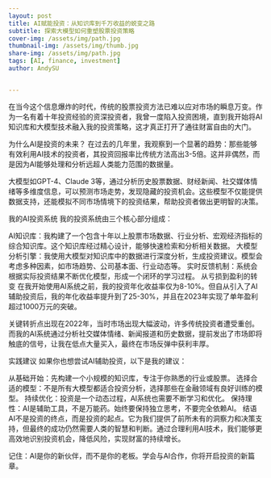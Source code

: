 ```yaml
---
layout: post 
title: AI赋能投资：从知识库到千万收益的蜕变之路 
subtitle: 探索大模型如何重塑股票投资策略 
cover-img: /assets/img/path.jpg 
thumbnail-img: /assets/img/thumb.jpg 
share-img: /assets/img/path.jpg 
tags: [AI, finance, investment] 
author: AndySU


---
```

在当今这个信息爆炸的时代，传统的股票投资方法已难以应对市场的瞬息万变。作为一名有着十年投资经验的资深投资者，我曾一度陷入投资困境，直到我开始将AI知识库和大模型技术融入我的投资策略，这才真正打开了通往财富自由的大门。

为什么AI是投资的未来？
在过去的几年里，我观察到一个显著的趋势：那些能够有效利用AI技术的投资者，其投资回报率比传统方法高出3-5倍。这并非偶然，而是因为AI能够处理和分析远超人类能力范围的数据量。

大模型如GPT-4、Claude 3等，通过分析历史股票数据、财经新闻、社交媒体情绪等多维度信息，可以预测市场走势，发现隐藏的投资机会。这些模型不仅能提供数据支持，还能模拟不同市场情境下的投资结果，帮助投资者做出更明智的决策。

我的AI投资系统
我的投资系统由三个核心部分组成：

AI知识库：我构建了一个包含十年以上股票市场数据、行业分析、宏观经济指标的综合知识库。这个知识库经过精心设计，能够快速检索和分析相关数据。
大模型分析引擎：我使用大模型对知识库中的数据进行深度分析，生成投资建议。模型会考虑多种因素，如市场趋势、公司基本面、行业动态等。
实时反馈机制：系统会根据实际投资结果不断优化模型，形成一个闭环的学习过程。
从亏损到盈利的转变
在我开始使用AI系统之前，我的投资年化收益率仅为8-10%。但自从引入了AI辅助投资后，我的年化收益率提升到了25-30%，并且在2023年实现了单年盈利超过1000万元的突破。

关键转折点出现在2022年，当时市场出现大幅波动，许多传统投资者遭受重创。而我的AI系统通过分析社交媒体情绪、新闻报道和历史数据，提前发出了市场即将触底的信号，让我在低点大量买入，最终在市场反弹中获利丰厚。

实践建议
如果你也想尝试AI辅助投资，以下是我的建议：

从基础开始：先构建一个小规模的知识库，专注于你熟悉的行业或股票。
选择合适的模型：不是所有大模型都适合投资分析，选择那些在金融领域有良好训练的模型。
持续优化：投资是一个动态过程，AI系统也需要不断学习和优化。
保持理性：AI是辅助工具，不是万能药。始终要保持独立思考，不要完全依赖AI。
结语
AI不是投资的终点，而是投资的起点。它为我们提供了前所未有的洞察力和决策支持，但最终的成功仍然需要人类的智慧和判断。通过合理利用AI技术，我们能够更高效地识别投资机会，降低风险，实现财富的持续增长。

记住：AI是你的新伙伴，而不是你的老板。学会与AI合作，你将开启投资的新篇章。
